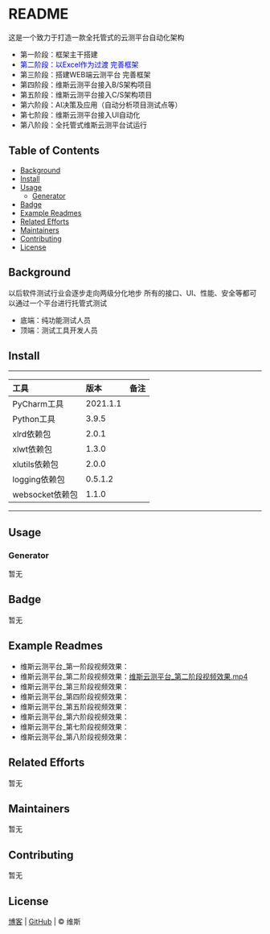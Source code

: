 # README

这是一个致力于打造一款全托管式的云测平台自动化架构
- 第一阶段：框架主干搭建
- <font color="blue">第二阶段：以Excel作为过渡 完善框架</font>
- 第三阶段：搭建WEB端云测平台 完善框架
- 第四阶段：维斯云测平台接入B/S架构项目
- 第五阶段：维斯云测平台接入C/S架构项目
- 第六阶段：AI决策及应用（自动分析项目测试点等）
- 第七阶段：维斯云测平台接入UI自动化
- 第八阶段：全托管式维斯云测平台试运行

## Table of Contents

- [Background](#background)
- [Install](#install)
- [Usage](#usage)
  - [Generator](#generator)
- [Badge](#badge)
- [Example Readmes](#example-readmes)
- [Related Efforts](#related-efforts)
- [Maintainers](#maintainers)
- [Contributing](#contributing)
- [License](#license)

## Background

以后软件测试行业会逐步走向两级分化地步
所有的接口、UI、性能、安全等都可以通过一个平台进行托管式测试
- 底端：纯功能测试人员
- 顶端：测试工具开发人员

## Install

****

| 工具            | 版本     | 备注 |
|:---------------|:---------|:----|
| PyCharm工具     | 2021.1.1 |     |
| Python工具      | 3.9.5    |     |
| xlrd依赖包      | 2.0.1    |     |
| xlwt依赖包      | 1.3.0    |     |
| xlutils依赖包   | 2.0.0    |     |
| logging依赖包   | 0.5.1.2  |     |
| websocket依赖包 | 1.1.0    |     |

****


## Usage


### Generator

暂无

## Badge

暂无

## Example Readmes

- 维斯云测平台_第一阶段视频效果：
- 维斯云测平台_第二阶段视频效果：[维斯云测平台_第二阶段视频效果.mp4](video/维斯云测平台_第二阶段视频效果.mp4)<!-- @IGNORE PREVIOUS: link -->
- 维斯云测平台_第三阶段视频效果：
- 维斯云测平台_第四阶段视频效果：
- 维斯云测平台_第五阶段视频效果：
- 维斯云测平台_第六阶段视频效果：
- 维斯云测平台_第七阶段视频效果：
- 维斯云测平台_第八阶段视频效果：

## Related Efforts

暂无

## Maintainers

暂无

## Contributing

暂无

## License

[博客](https://www.cnblogs.com/danhuai) |
[GitHub](https://github.com/JarvisFree) | © 维斯
